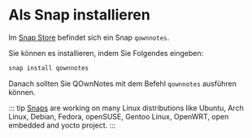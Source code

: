 # Als Snap installieren

Im [Snap Store](https://snapcraft.io/qownnotes) befindet sich ein Snap `qownnotes`.

Sie können es installieren, indem Sie Folgendes eingeben:

```bash
snap install qownnotes
```

Danach sollten Sie QOwnNotes mit dem Befehl `qownnotes` ausführen können.

::: tip
[Snaps](http://snapcraft.io) are working on many Linux distributions like Ubuntu, Arch Linux, Debian, Fedora, openSUSE, Gentoo Linux, OpenWRT, open embedded and yocto project.
:::
